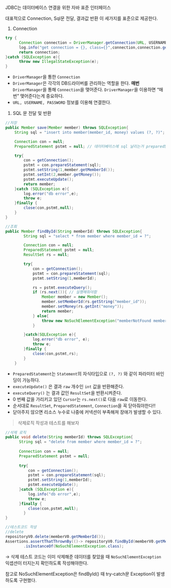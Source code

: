 JDBC는 데이터베이스 연결을 위한 자바 표준 인터페이스

대표적으로 Connection, Sql문 전달, 결과값 반환 이 세가지를 표준으로 제공한다.

1. Connection

```java
try {
	  Connection connection = DriverManager.getConnection(URL, USERNAME, PASSWORD);
	  log.info("get connection = {}, class={}",connection,connection.getClass());
	  return connection;
}catch (SQLException e){
	  throw new IllegalStateException(e);
}
```

- `DriverManager`을 통한 `Connection`
- `DriverManager`은 각각의 DB드라이버를 관리하는 역할을 한다. **매번** `DriverManager`을 통해 `Connection`을 맺어준다. `DriverManager`을 이용하면 “매번” 맺어준다는게 중요하다.
- `URL, USERNAME, PASSWORD` 정보를 이용해 연결한다.

1. SQL 문 전달 및 반환

```java
//저장
public Member save(Member member) throws SQLException{
    String sql = "insert into member(member_id, money) values (?, ?)";

    Connection con = null;
    PreparedStatement pstmt = null; // 데이터베이스에 sql 날리는거 preparedStatement는 statement와 다르게 파라미터 바인딩가능

    try{
        con = getConnection();
        pstmt = con.prepareStatement(sql);
        pstmt.setString(1,member.getMemberId());
        pstmt.setInt(2,member.getMoney());
        pstmt.executeUpdate();
        return member;
    }catch (SQLException e){
        log.error("db error",e);
        throw e;
    }finally {
        close(con,pstmt,null);
    }
}

//조회
public Member findById(String memberId) throws SQLException{
        String sql = "select * from member where member_id = ?";

        Connection con = null;
        PreparedStatement pstmt = null;
        ResultSet rs = null;

        try{
            con = getConnection();
            pstmt = con.prepareStatement(sql);
            pstmt.setString(1,memberId);

            rs = pstmt.executeQuery();
            if (rs.next()){ // 실행해줘야함
                Member member = new Member();
                member.setMemberId(rs.getString("member_id"));
                member.setMoney(rs.getInt("money"));
                return member;
            } else{
                throw new NoSuchElementException("memberNotFound memberId = " + memberId);
            }

        }catch(SQLException e){
            log.error("db error", e);
            throw e;
        }finally {
            close(con,pstmt,rs);
        }
    }
```

- `PreparedStatement`는 `Statement`의 자식타입으로 `(?, ?)` 와 같이 파라미터 바인딩이 가능하다.
- `executeUpdate()` 은 결과  `raw` 개수인 `int` 값을 반환해준다.
- `executeQuery()` 는 결과 값인 `ResultSet`을 반환시켜준다.
- 0 번째 값을 가리키고 있던 `Cursor`는 `rs.next()`로 다음 `raw`로 이동한다.
- 순서대로 `ResultSet`, `PreparedStatement`, `Connection`을 꼭 닫아줘야한다!!
- 닫아주지 않으면 리소스 누수로 나중에 커넥션이 부족해져 장애가 발생할 수 있다.

> 삭제로직 작성과 테스트를 해보자
> 

```java
//삭제 로직
public void delete(String memberId) throws SQLException{
	  String sql = "delete from member where member_id = ?";
	
	  Connection con = null;
	  PreparedStatement pstmt = null;
	
	  try{
	      con = getConnection();
	      pstmt = con.prepareStatement(sql);
	      pstmt.setString(1,memberId);
	      pstmt.executeUpdate();
	  }catch (SQLException e){
	      log.info("db error",e);
	      throw e;
	  }finally {
	      close(con,pstmt,null);
	    }
}

//테스트코드 작성
//delete
repositoryV0.delete(memberV0.getMemberId());
Assertions.assertThatThrownBy(()-> repositoryV0.findById(memberV0.getMemberId()))
        .isInstanceOf(NoSuchElementException.class);
```

→ 삭제 테스트 코드는 이미 삭제해준 데이터를 찾았을 때 `NoSuchElementException` 익셉션이 터지는지 확인하도록 작성해야한다.

참고로 NoSuchElementException은 findById() 때 try-catch문 Exception이 발생하도록 구현했다.
